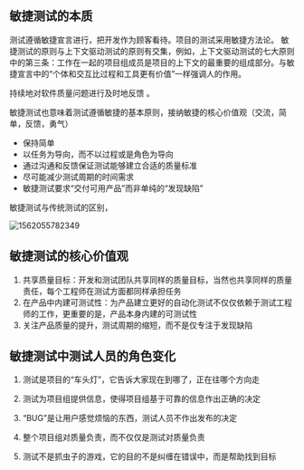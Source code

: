 ## 敏捷测试的本质

测试遵循敏捷宣言进行，把开发作为顾客看待。项目的测试采用敏捷方法论。
敏捷测试的原则与上下文驱动测试的原则有交集，例如，上下文驱动测试的七大原则中的第三条：工作在一起的项目组成员是项目的上下文的最重要的组成部分。与敏捷宣言中的“个体和交互比过程和工具更有价值”一样强调人的作用。

持续地对软件质量问题进行及时地反馈 。

敏捷测试也意味着测试遵循敏捷的基本原则，接纳敏捷的核心价值观（交流，简单，反馈，勇气） 

- 保持简单 
- 以任务为导向，而不以过程或是角色为导向 
- 通过沟通和反馈保证测试能够建立合适的质量标准 
- 尽可能减少测试周期的时间需求 
- 敏捷测试要求“交付可用产品”而非单纯的“发现缺陷” 

敏捷测试与传统测试的区别，

![1562055782349](D:\00Study\敏捷测试-book\1562055782349.png)



## 敏捷测试的核心价值观

1. 共享质量目标：开发和测试团队共享同样的质量目标，当然也共享同样的质量责任，每个工程师在测试方面都同样承担任务 
2. 在产品中内建可测试性：为产品建立更好的自动化测试不仅仅依赖于测试工程师的工作，更重要的是，产品本身内建的可测试性 
3. 关注产品质量的提升，测试周期的缩短，而不是仅专注于发现缺陷 

## 敏捷测试中测试人员的角色变化

1. 测试是项目的“车头灯”，它告诉大家现在到哪了，正在往哪个方向走  

2. 测试为项目组提供信息，使得项目组基于可靠的信息作出正确的决定   

3. “BUG”是让用户感觉烦恼的东西，测试人员不作出发布的决定

4. 整个项目组对质量负责，而不仅仅是测试对质量负责

5. 测试不是抓虫子的游戏，它的目的不是纠缠在错误中，而是帮助找到目标  
